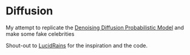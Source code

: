 # Diffusion

My attempt to replicate the [Denoising Diffusion Probabilistic Model](https://arxiv.org/abs/2006.11239) and make some fake celebrities

Shout-out to [LucidRains](https://github.com/lucidrains/denoising-diffusion-pytorch) for the inspiration and the code.